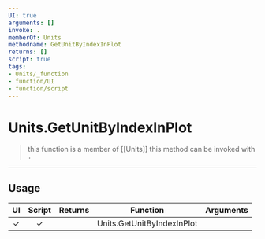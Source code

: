 ```yaml
---
UI: true
arguments: []
invoke: .
memberOf: Units
methodname: GetUnitByIndexInPlot
returns: []
script: true
tags:
- Units/_function
- function/UI
- function/script
---
```

# Units.GetUnitByIndexInPlot
> this function is a member of [[Units]]
> this method can be invoked with `.`
-----
## Usage
|  UI | Script | Returns | Function | Arguments |
|:---:|:------:|-------:|:--------:|:---------|
|✓|✓||Units.GetUnitByIndexInPlot||
